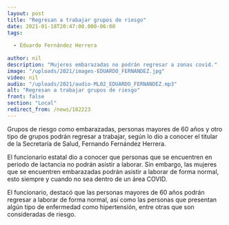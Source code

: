 ```yaml
---
layout: post
title: "Regresan a trabajar grupos de riesgo"
date: 2021-01-18T20:47:00.000-06:00
tags:
  
  - Eduardo Fernández Herrera
  
author: nil
description: "Mujeres embarazadas no podrán regresar a zonas covid."
image: "/uploads/2021/images-EDUARDO_FERNANDEZ.jpg"
video: nil
audio: "/uploads/2021/audio-ML02_EDUARDO_FERNANDEZ.mp3"
alt: "Regresan a trabajar grupos de riesgo"
front: false
section: "Local"
redirect_from: /news/182223
---
```


Grupos de riesgo como embarazadas, personas mayores de 60 años y otro tipo de grupos podrán regresar a trabajar, según lo dio a conocer el titular de la Secretaría de Salud, Fernando Fernández Herrera.

El funcionario estatal dio a conocer que personas que se encuentren en periodo de lactancia no podrán asistir a laborar. Sin embargo, las mujeres que se encuentren embarazadas podrán asistir a laborar de forma normal, esto siempre y cuando no sea dentro de un área COVID.
 
El funcionario, destacó que las personas mayores de 60 años podrán regresar a laborar de forma normal, así como las personas que presentan algún tipo de enfermedad como hipertensión, entre otras que son consideradas de riesgo.